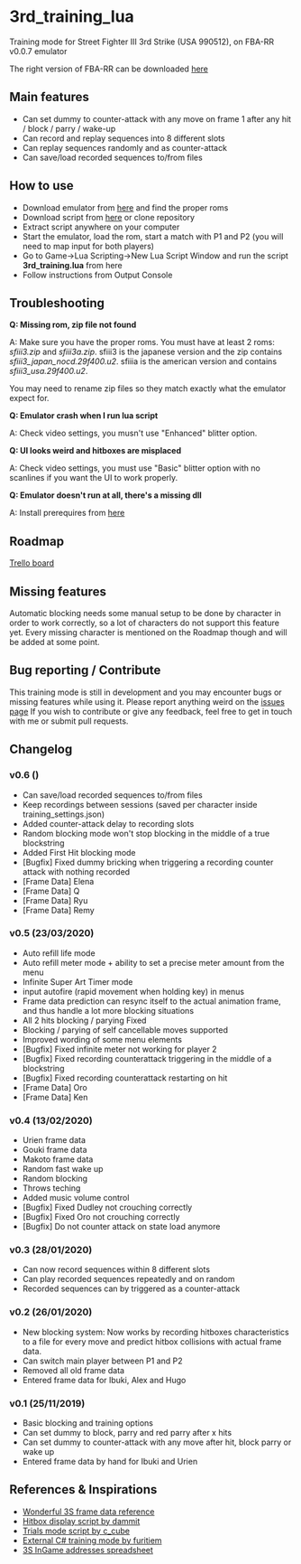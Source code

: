 # 3rd_training_lua
Training mode for Street Fighter III 3rd Strike (USA 990512), on FBA-RR v0.0.7 emulator

The right version of FBA-RR can be downloaded [here](http://tasvideos.org/EmulatorResources/Fbarr.html)

## Main features
- Can set dummy to counter-attack with any move on frame 1 after any hit / block / parry / wake-up
- Can record and replay sequences into 8 different slots
- Can replay sequences randomly and as counter-attack
- Can save/load recorded sequences to/from files

## How to use

* Download emulator from [here](http://tasvideos.org/EmulatorResources/Fbarr.html) and find the proper roms
* Download script from [here](https://github.com/Grouflon/3rd_training_lua/archive/master.zip) or clone repository
* Extract script anywhere on your computer
* Start the emulator, load the rom, start a match with P1 and P2 (you will need to map input for both players)
* Go to Game->Lua Scripting->New Lua Script Window and run the script **3rd_training.lua** from here
* Follow instructions from Output Console

## Troubleshooting

**Q: Missing rom, zip file not found**

A: Make sure you have the proper roms. You must have at least 2 roms: _sfiii3.zip_ and _sfiii3a.zip_. sfiii3 is the japanese version and the zip contains _sfiii3_japan_nocd.29f400.u2_. sfiiia is the american version and contains _sfiii3_usa.29f400.u2_.

You may need to rename zip files so they match exactly what the emulator expect for.

**Q: Emulator crash when I run lua script**

A: Check video settings, you musn't use "Enhanced" blitter option.

**Q: UI looks weird and hitboxes are misplaced**

A: Check video settings, you must use "Basic" blitter option with no scanlines if you want the UI to work properly.

**Q: Emulator doesn't run at all, there's a missing dll**

A: Install prerequires from [here](https://github.com/TASVideos/BizHawk-Prereqs/releases/latest/)

## Roadmap
[Trello board](https://trello.com/b/UQ8ey2rQ/3rdtraining)

## Missing features
Automatic blocking needs some manual setup to be done by character in order to work correctly, so a lot of characters do not support this feature yet. Every missing character is mentioned on the Roadmap though and will be added at some point.

## Bug reporting / Contribute
This training mode is still in development and you may encounter bugs or missing features while using it. Please report anything weird on the [issues page](https://github.com/Grouflon/3rd_training_lua/issues)
If you wish to contribute or give any feedback, feel free to get in touch with me or submit pull requests.

## Changelog

### v0.6 ()
- Can save/load recorded sequences to/from files
- Keep recordings between sessions (saved per character inside training_settings.json)
- Added counter-attack delay to recording slots
- Random blocking mode won't stop blocking in the middle of a true blockstring
- Added First Hit blocking mode
- [Bugfix] Fixed dummy bricking when triggering a recording counter attack with nothing recorded
- [Frame Data] Elena
- [Frame Data] Q
- [Frame Data] Ryu
- [Frame Data] Remy

### v0.5 (23/03/2020)
- Auto refill life mode
- Auto refill meter mode + ability to set a precise meter amount from the menu
- Infinite Super Art Timer mode
- input autofire (rapid movement when holding key) in menus
- Frame data prediction can resync itself to the actual animation frame, and thus handle a lot more blocking situations
- All 2 hits blocking / parying Fixed
- Blocking / parying of self cancellable moves supported
- Improved wording of some menu elements
- [Bugfix] Fixed infinite meter not working for player 2
- [Bugfix] Fixed recording counterattack triggering in the middle of a blockstring
- [Bugfix] Fixed recording counterattack restarting on hit
- [Frame Data] Oro
- [Frame Data] Ken

### v0.4 (13/02/2020)
- Urien frame data
- Gouki frame data
- Makoto frame data
- Random fast wake up
- Random blocking
- Throws teching
- Added music volume control
- [Bugfix] Fixed Dudley not crouching correctly
- [Bugfix] Fixed Oro not crouching correctly
- [Bugfix] Do not counter attack on state load anymore

### v0.3 (28/01/2020)
- Can now record sequences within 8 different slots
- Can play recorded sequences repeatedly and on random
- Recorded sequences can by triggered as a counter-attack

### v0.2 (26/01/2020)
- New blocking system: Now works by recording hitboxes characteristics to a file for every move and predict hitbox collisions with actual frame data.
- Can switch main player between P1 and P2
- Removed all old frame data
- Entered frame data for Ibuki, Alex and Hugo

### v0.1 (25/11/2019)
- Basic blocking and training options
- Can set dummy to block, parry and red parry after x hits
- Can set dummy to counter-attack with any move after hit, block parry or wake up
- Entered frame data by hand for Ibuki and Urien

## References & Inspirations
- [Wonderful 3S frame data reference](http://baston.esn3s.com/)
- [Hitbox display script by dammit](https://dammit.typepad.com/blog/2011/10/improved-3rd-strike-hitboxes.html)
- [Trials mode script by c_cube](https://ameblo.jp/3fv/entry-12429961069.html)
- [External C# training mode by furitiem](https://www.youtube.com/watch?v=vE27xe0QM64)
- [3S InGame addresses spreadsheet](https://docs.google.com/spreadsheets/d/1eLi9phXMj18QGLfugrHhEQEjIVvSI2zbbUmDgPuLSf0/edit#gid=706955060)
